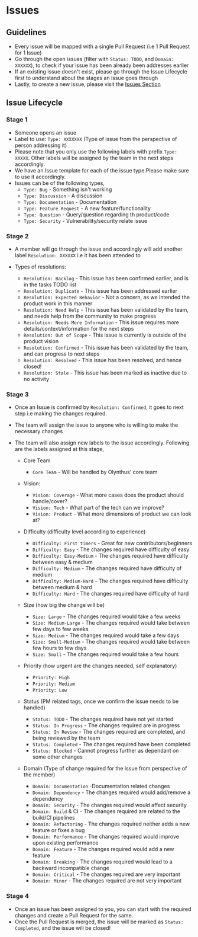 # Issues

## Guidelines

- Every issue will be mapped with a single Pull Request (i.e 1 Pull Request for 1 Issue)
- Go through the open issues (filter with `Status: TODO`, and `Domain: XXXXXX`), to check if your issue has been already been addresses earlier
- If an existing issue doesn't exist, please go through the Issue Lifecycle first to understand about the stages an issue goes through
- Lastly, to create a new issue, please visit the [Issues Section](https://github.com/Arda-finance/olynthus/issues)

## Issue Lifecycle

### Stage 1

- Someone opens an issue
- Label to use: `Type: XXXXXXX` (Type of issue from the perspective of person addressing it)
- Please note that you only use the following labels with prefix `Type: XXXXX`. Other labels will be assigned by the team in the next steps accordingly.
- We have an Issue template for each of the issue type.Please make sure to use it accordingly.
- Issues can be of the following types,
  - `Type: Bug` - Something isn't working
  - `Type: Discussion` - A discussion
  - `Type: Documentation` - Documentation
  - `Type: Feature Request` - A new feature/functionality
  - `Type: Question` - Query/question regarding th product/code
  - `Type: Security` - Vulnerability/security relate issue

### Stage 2

- A member will go through the issue and accordingly will add another label `Resolution: XXXXXX` i.e it has been attended to
- Types of resolutions:

  - `Resolution: Backlog` - This issue has been confirmed earlier, and is in the tasks TODO list
  - `Resolution: Duplicate` - This issue has been addressed earlier
  - `Resolution: Expected Behavior` - Not a concern, as we intended the product work in this manner
  - `Resolution: Need Help` - This issue has been validated by the team, and needs help from the community to make progress
  - `Resolution: Needs More Information` - This issue requires more details/context/information for the next steps
  - `Resolution: Out of Scope` - This issue is currently is outside of the product vision
  - `Resolution: Confirmed` - This issue has been validated by the team, and can progress to next steps
  - `Resolution: Resolved` - This issue has been resolved, and hence closed!
  - `Resolution: Stale` - This issue has been marked as inactive due to no activity

### Stage 3

- Once an Issue is confirmed by `Resolution: Confirmed`, it goes to next step i.e making the changes required.
- The team will assign the issue to anyone who is willing to make the necessary changes
- The team will also assign new labels to the issue accordingly. Following are the labels assigned at this stage,

  - Core Team

    - `Core Team` - Will be handled by Olynthus' core team

  - Vision:

    - `Vision: Coverage` - What more cases does the product should handle/cover?
    - `Vision: Tech` - What part of the tech can we improve?
    - `Vision: Product` - What more dimensions of product we can look at?

  - Difficulty (difficulty level according to experience)

    - `Difficulty: First timers` - Great for new contributors/beginners
    - `Difficulty: Easy` - The changes required have difficulty of easy
    - `Difficulty: Easy-Medium` - The changes required have difficulty between easy & medium
    - `Difficulty: Medium` - The changes required have difficulty of medium
    - `Difficulty: Medium-Hard` - The changes required have difficulty between medium & hard
    - `Difficulty: Hard` - The changes required have difficulty of hard

  - Size (how big the change will be)

    - `Size: Large` - The changes required would take a few weeks
    - `Size: Medium-Large` - The changes required would take between few days to few weeks
    - `Size: Medium` - The changes required would take a few days
    - `Size: Small-Medium` - The changes required would take between few hours to few days
    - `Size: Small` - The changes required would take a few hours

  - Priority (how urgent are the changes needed, self explanatory)

    - `Priority: High`
    - `Priority: Medium`
    - `Priority: Low`

  - Status (PM related tags, once we confirm the issue needs to be handled)

    - `Status: TODO` - The changes required have not yet started
    - `Status: In Progress` - The changes required are in progress
    - `Status: In Review` - The changes required are completed, and being reviewed by the team
    - `Status: Completed` - The changes required have been completed
    - `Status: Blocked` - Cannot progress further as dependant on some other changes

  - Domain (Type of change required for the issue from perspective of the member)
    - `Domain: Documentation` -Documentation related changes
    - `Domain: Dependency` - The changes required would add/remove a dependency
    - `Domain: Security` - The changes required would affect security
    - `Domain: Build` & CI - The changes required are related to the build/CI pipelines
    - `Domain: Refactoring` - The changes required neither adds a new feature or fixes a bug
    - `Domain: Performance` - The changes required would improve upon existing performance
    - `Domain: Feature` - The changes required would add a new feature
    - `Domain: Breaking` - The changes required would lead to a backward incompatible change
    - `Domain: Critical` - The changes required are very important
    - `Domain: Minor` - The changes required are not very important

### Stage 4

- Once an issue has been assigned to you, you can start with the required changes and create a Pull Request for the same.
- Once the Pull Request is merged, the issue will be marked as `Status: Completed`, and the issue will be closed!
